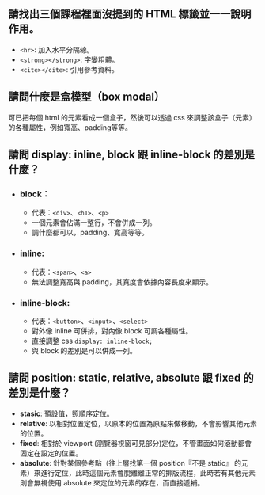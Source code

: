 ## 請找出三個課程裡面沒提到的 HTML 標籤並一一說明作用。
* `<hr>`: 加入水平分隔線。
* `<strong></strong>`: 字變粗體。
* `<cite></cite>`: 引用參考資料。

## 請問什麼是盒模型（box modal）
可已把每個 html 的元素看成一個盒子，然後可以透過 css 來調整該盒子（元素）的各種屬性，例如寬高、padding等等。

## 請問 display: inline, block 跟 inline-block 的差別是什麼？
* ### block： 
  * 代表：`<div>`、`<h1>`、`<p>` 
  * 一個元素會佔滿一整行，不會併成一列。
  * 調什麼都可以，padding、寬高等等。
* ### inline:
  * 代表：`<span>`、`<a>`
  * 無法調整寬高與 padding，其寬度會依據內容長度來顯示。
* ### inline-block:
  * 代表：`<button>`、`<input>`、`<select>`
  * 對外像 inline 可併排，對內像 block 可調各種屬性。
  * 直接調整 css `display: inline-block;`
  * 與 block 的差別是可以併成一列。

## 請問 position: static, relative, absolute 跟 fixed 的差別是什麼？
* **stasic**: 預設值，照順序定位。
* **relative**: 以相對位置定位，以原本的位置為原點來做移動，不會影響其他元素的位置。
* **fixed**: 相對於 viewport (瀏覽器視窗可見部分)定位，不管畫面如何滾動都會固定在設定的位置。
* **absolute**: 針對某個參考點（往上層找第一個 position『不是 static』 的元素）來進行定位，此時這個元素會脫離離正常的排版流程，此時若有其他元素則會無視使用 absolute 來定位的元素的存在，而直接遞補。